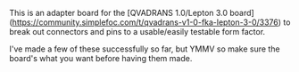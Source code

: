 This is an adapter board for the [QVADRANS 1.0/Lepton 3.0 board] (https://community.simplefoc.com/t/qvadrans-v1-0-fka-lepton-3-0/3376) to break out connectors and pins to a usable/easily testable form factor. 

I've made a few of these successfully so far, but YMMV so make sure the board's what you want before having them made.
